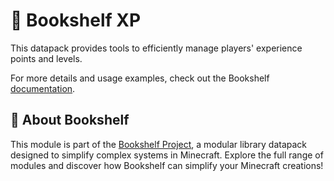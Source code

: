 # 🏅 Bookshelf XP

This datapack provides tools to efficiently manage players' experience points and levels.

For more details and usage examples, check out the Bookshelf [documentation](https://docs.mcbookshelf.dev/en/latest/modules/xp.html).


## 📖 About Bookshelf

This module is part of the [Bookshelf Project](https://docs.mcbookshelf.dev/en/latest/index.html), a modular library datapack designed to simplify complex systems in Minecraft. Explore the full range of modules and discover how Bookshelf can simplify your Minecraft creations!

